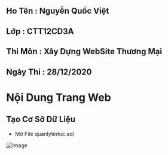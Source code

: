 ## Ho Tên : Nguyễn Quốc Việt
## Lớp : CTT12CD3A
## Thi Môn : Xây Dựng WebSite Thương Mại
## Ngày Thi : 28/12/2020

# Nội Dung Trang Web

## Tạo Cơ Sỡ Dữ Liệu

- Mở File  quanlytintuc.sql

![Image](./AnhThi/h0.png)

